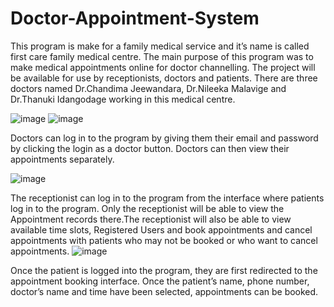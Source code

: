 # Doctor-Appointment-System

This program is make for a family medical service and it’s name is called first care family medical centre. The main purpose of this program was to make medical appointments online for doctor channelling. The project will be available for use by receptionists, doctors and patients. There are three doctors named Dr.Chandima Jeewandara, Dr.Nileeka Malavige and Dr.Thanuki Idangodage working in this medical centre.

![image](https://user-images.githubusercontent.com/68580812/197377224-3d5910be-d1ff-423c-aa16-95250015a230.png)
![image](https://user-images.githubusercontent.com/68580812/197377475-a6ba8ad5-b442-4dbf-add0-9c3435ac703b.png)


Doctors can log in to the program by giving them their email and password by clicking the login as a doctor button. Doctors can then view their appointments separately.

![image](https://user-images.githubusercontent.com/68580812/197377619-8be20a3e-e79c-4e97-a350-a545ae4b9c0a.png)


The receptionist can log in to the program from the interface where patients log in to the program. Only the receptionist will be able to view the Appointment records there.The receptionist will also be able to view available time slots, Registered Users  and book appointments and cancel appointments with patients who may not be booked or who want to cancel appointments.
![image](https://user-images.githubusercontent.com/68580812/197377752-b659e80b-0b16-4761-b9d4-bb431f8fbfd1.png)


Once the patient is logged into the program, they are first redirected to the appointment booking interface. Once the patient’s name, phone number, doctor’s name and time have been selected, appointments can be booked.
